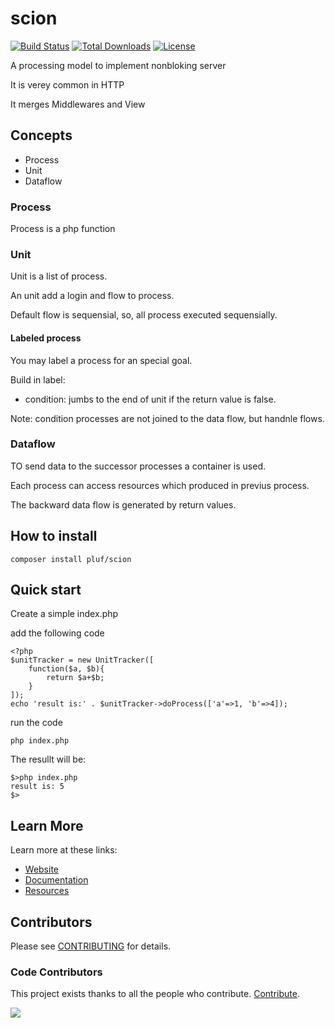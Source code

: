 # scion

[![Build Status](https://travis-ci.com/pluf/scion.svg?branch=master)](https://travis-ci.com/pluf/scion)
[![Total Downloads](https://poser.pugx.org/pluf/scion/downloads)](https://packagist.org/packages/pluf/scion)
[![License](https://poser.pugx.org/pluf/scion/license)](https://packagist.org/packages/pluf/scion)

A processing model to implement nonbloking server

It is verey common in HTTP

It merges Middlewares and View 

## Concepts

- Process
- Unit
- Dataflow

### Process

Process is a php function

### Unit

Unit is a list of process.

An unit add a login and flow to process.

Default flow is sequensial, so, all process executed sequensially.


#### Labeled process

You may label a process for an special goal.

Build in label:

- condition: jumbs to the end of unit if the return value is false.

Note: condition processes are not joined to the data flow, but handnle flows.

### Dataflow

TO send data to the successor processes a container is used.

Each process can access resources which produced in previus process.

The backward data flow is generated by return values.


## How to install


	composer install pluf/scion
	
## Quick start

Create a simple index.php

add the following code

	<?php
	$unitTracker = new UnitTracker([
		function($a, $b){
			return $a+$b;
		}
	]);
	echo 'result is:' . $unitTracker->doProcess(['a'=>1, 'b'=>4]);

run the code

	php index.php

The resullt will be:

	$>php index.php
	result is: 5
	$>


## Learn More

Learn more at these links:

- [Website](https://pluf.ir/products/scion)
- [Documentation](https://pluf.ir/products/scion-document)
- [Resources](https://pluf.ir/products/scion-Resources)


## Contributors

Please see [CONTRIBUTING](CONTRIBUTING.md) for details.


### Code Contributors

This project exists thanks to all the people who contribute. [Contribute](CONTRIBUTING.md).

<a href="https://github.com/pluf/scion/graphs/contributors">
    <img src="https://opencollective.com/pluf/contributors.svg?width=890&button=false" />
</a>
